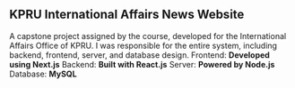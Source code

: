 ## KPRU International Affairs News Website

A capstone project assigned by the course, developed for the International Affairs Office of KPRU. I was responsible for the entire system, including backend, frontend, server, and database design.
Frontend: **Developed using Next.js**
Backend: **Built with React.js**
Server: **Powered by Node.js**
Database: **MySQL**
